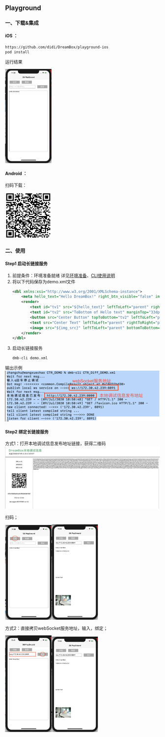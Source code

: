 ## Playground


### 一、下载&集成

#### iOS ：

````
https://github.com/didi/DreamBox/playground-ios
pod install
````
运行结果

<img src="../assets/ios-playground2.png" width="30%">


#### Android ：

扫码下载：

<img src="../assets/playgroundv2.png" width="30%">


### 二、使用
#### Step1 启动长链接服务

1. 前提条件：环境准备就绪 详见[环境准备](environment.md)、[CLI使用说明](cli.md)
2. 将以下代码保存为demo.xml文件
    ```xml
    <dbl xmlns:xsi="http://www.w3.org/2001/XMLSchema-instance">
        <meta hello_text="Hello DreamBox!" right_btn_visible="false" img_src="https://images.unsplash.com/photo-1593642531955-b62e17bdaa9c?ixlib=rb-1.2.1&ixid=eyJhcHBfaWQiOjEyMDd9&auto=format&fit=crop&w=1650&q=80" />
        <render>
            <text id="tv1" src="${hello_text}" leftToLeft="parent" rightToRight="parent"></text>
            <text id="tv2" src="ToBottom of Hello text" marginTop="33dp" topToTop="tv1"></text>
            <button src="Center Button" topToBottom="tv2" leftToLeft="parent"></button>
            <text src="Center Text" leftToLeft="parent" rightToRight="parent" topToTop="parent" bottomToBottom="parent"></text>
            <image src="${img_src}" leftToLeft="parent" bottomToBottom="parent" width="150dp" height="150dp"></image>
        </render>
    </dbl>
    ```
3. 启动长链接服务
    ```
    dmb-cli demo.xml
    ```
输出示例
<img src="../assets/ios-playground1.png">

#### Step2 绑定长链接服务

方式1：打开本地调试信息发布地址链接，获得二维码
<img src="../assets/ios-playground4.png"> 

扫码；

<img src="../assets/ios-playground5.png"  width="30%"><img src="../assets/ios-playground6.png"  width="30%"> 


方式2：直接拷贝webSocket服务地址，输入，绑定；

<img src="../assets/ios-playground3.png"  width="30%"><img src="../assets/ios-playground6.png"  width="30%"> 
